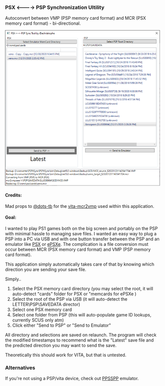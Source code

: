 ### PSX <----> PSP Synchronization Ultility
Autoconvert between VMP (PSP memory card format) and MCR (PSX memory card format) - bi-directional.

![demo](img/demo.png)

#### Credits:
Mad props to [@dots-tb](https://github.com/dots-tb) for the [vita-mcr2vmp](https://github.com/dots-tb/vita-mcr2vmp) used within this application.
#### Goal:
I wanted to play PS1 games both on the big screen and portably on the PSP with minimal hassle to managing save files. I wanted an easy way to plug a PSP into a PC via USB and with one button transfer between the PSP and an emulator like [PSX](https://github.com/GPUCode/PSXemu) or [ePSXe](https://www.epsxe.com/). The complication is a file conversion must occur between MCR (PSX memory card format) and VMP (PSP memory card format).

This application simply automatically takes care of that by knowing which direction you are sending your save file.

Simply..
1. Select the PSX memory card directory (you may select the root, it will auto-detect "cards" folder for PSX or "memcards for ePSXe )
2. Select the root of the PSP via USB (it will auto-detect the LETTER\PSP\SAVEDATA director)
3. Select one PSX memory card 
4. Select one folder from PSP (this will auto-populate game ID lookups, currently SCUS only atm)
5. Click either "Send to PSP" or "Send to Emulator"

All directory and selections are saved on relaunch. The program will check the modified timestamps to recommend what is the "Latest" save file and the predicted direction you may want to send the save. 

Theoretically this should work for VITA, but that is untested.

### Alternatives
If you're not using a PSP/vita device, check out [PPSSPP](https://www.ppsspp.org) emulator.
